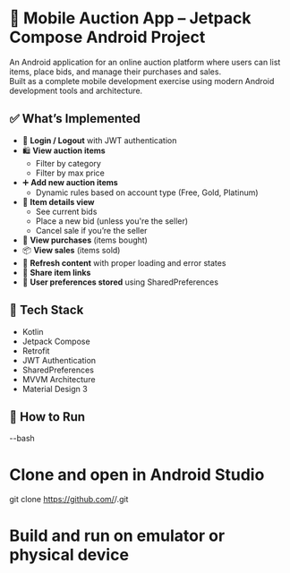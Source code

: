 # 📱 Mobile Auction App – Jetpack Compose Android Project

An Android application for an online auction platform where users can list items, place bids, and manage their purchases and sales.  
Built as a complete mobile development exercise using modern Android development tools and architecture.

## ✅ What’s Implemented

- 🔐 **Login / Logout** with JWT authentication
- 🛍️ **View auction items**
  - Filter by category
  - Filter by max price
- ➕ **Add new auction items**
  - Dynamic rules based on account type (Free, Gold, Platinum)
- 📄 **Item details view**
  - See current bids
  - Place a new bid (unless you're the seller)
  - Cancel sale if you’re the seller
- 💸 **View purchases** (items bought)
- 📦 **View sales** (items sold)
- 🔁 **Refresh content** with proper loading and error states
- 📱 **Share item links**
- 💾 **User preferences stored** using SharedPreferences

## 🧰 Tech Stack

- Kotlin
- Jetpack Compose
- Retrofit
- JWT Authentication
- SharedPreferences
- MVVM Architecture
- Material Design 3

## 🚀 How to Run

--bash
# Clone and open in Android Studio
git clone https://github.com/<your-username>/<repo-name>.git

# Build and run on emulator or physical device
